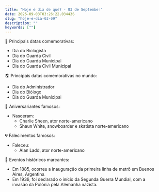 ```yaml
---
title: "Hoje é dia de quê? - 03 de September"
date: 2025-09-03T03:26:22.034436
slug: "hoje-e-dia-03-09"
description: ""
keywords: [""]
---
```


🎉 Principais datas comemorativas:

- Dia do Biologista
- Dia do Guarda Civil
- Dia do Guarda Municipal
- Dia do Guarda Civil Municipal

🌎 Principais datas comemorativas no mundo:

- Dia do Administrador
- Dia do Biólogo
- Dia do Guarda Municipal

🎂 Aniversariantes famosos:

- Nasceram:
  - Charlie Sheen, ator norte-americano
  - Shaun White, snowboarder e skatista norte-americano

💔 Falecimentos famosos:

- Faleceu:
  - Alan Ladd, ator norte-americano

📰 Eventos históricos marcantes:

- Em 1885, ocorreu a inauguração da primeira linha de metrô em Buenos Aires, Argentina.
- Em 1939, foi declarado o início da Segunda Guerra Mundial, com a invasão da Polônia pela Alemanha nazista.